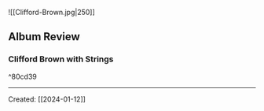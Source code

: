 ![[Clifford-Brown.jpg|250]]

## Album Review

### Clifford Brown with Strings

^80cd39



***

Created: [[2024-01-12]]

